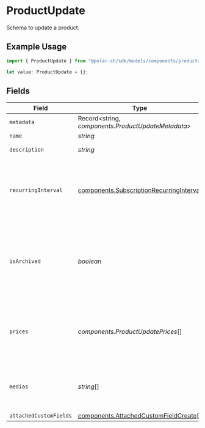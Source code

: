 # ProductUpdate

Schema to update a product.

## Example Usage

```typescript
import { ProductUpdate } from "@polar-sh/sdk/models/components/productupdate.js";

let value: ProductUpdate = {};
```

## Fields

| Field                                                                                                                                                                                                   | Type                                                                                                                                                                                                    | Required                                                                                                                                                                                                | Description                                                                                                                                                                                             |
| ------------------------------------------------------------------------------------------------------------------------------------------------------------------------------------------------------- | ------------------------------------------------------------------------------------------------------------------------------------------------------------------------------------------------------- | ------------------------------------------------------------------------------------------------------------------------------------------------------------------------------------------------------- | ------------------------------------------------------------------------------------------------------------------------------------------------------------------------------------------------------- |
| `metadata`                                                                                                                                                                                              | Record<string, *components.ProductUpdateMetadata*>                                                                                                                                                      | :heavy_minus_sign:                                                                                                                                                                                      | N/A                                                                                                                                                                                                     |
| `name`                                                                                                                                                                                                  | *string*                                                                                                                                                                                                | :heavy_minus_sign:                                                                                                                                                                                      | N/A                                                                                                                                                                                                     |
| `description`                                                                                                                                                                                           | *string*                                                                                                                                                                                                | :heavy_minus_sign:                                                                                                                                                                                      | The description of the product.                                                                                                                                                                         |
| `recurringInterval`                                                                                                                                                                                     | [components.SubscriptionRecurringInterval](../../models/components/subscriptionrecurringinterval.md)                                                                                                    | :heavy_minus_sign:                                                                                                                                                                                      | The recurring interval of the product. If `None`, the product is a one-time purchase. **Can only be set on legacy recurring products. Once set, it can't be changed.**                                  |
| `isArchived`                                                                                                                                                                                            | *boolean*                                                                                                                                                                                               | :heavy_minus_sign:                                                                                                                                                                                      | Whether the product is archived. If `true`, the product won't be available for purchase anymore. Existing customers will still have access to their benefits, and subscriptions will continue normally. |
| `prices`                                                                                                                                                                                                | *components.ProductUpdatePrices*[]                                                                                                                                                                      | :heavy_minus_sign:                                                                                                                                                                                      | List of available prices for this product. If you want to keep existing prices, include them in the list as an `ExistingProductPrice` object.                                                           |
| `medias`                                                                                                                                                                                                | *string*[]                                                                                                                                                                                              | :heavy_minus_sign:                                                                                                                                                                                      | List of file IDs. Each one must be on the same organization as the product, of type `product_media` and correctly uploaded.                                                                             |
| `attachedCustomFields`                                                                                                                                                                                  | [components.AttachedCustomFieldCreate](../../models/components/attachedcustomfieldcreate.md)[]                                                                                                          | :heavy_minus_sign:                                                                                                                                                                                      | N/A                                                                                                                                                                                                     |